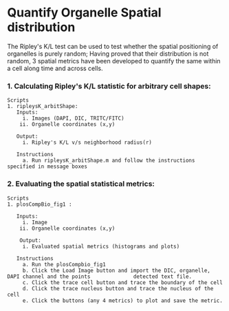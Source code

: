 # Quantify Organelle Spatial distribution 
The Ripley's K/L test can be used to test whether the spatial positioning of organelles is purely random; Having proved that their distribution is not random, 3 spatial metrics have been developed to quantify the same within a cell along time and across cells. 

### 1. Calculating Ripley's K/L statistic for arbitrary cell shapes:
```
Scripts
1. ripleysK_arbitShape:
   Inputs:
     i. Images (DAPI, DIC, TRITC/FITC)
    ii. Organelle coordinates (x,y)

   Output:
     i. Ripley's K/L v/s neighborhood radius(r)

   Instructions
     a. Run ripleysK_arbitShape.m and follow the instructions specified in message boxes
```
### 2. Evaluating the spatial statistical metrics: 
```
Scripts
1. plosCompBio_fig1 : 

   Inputs:
     i. Image 
    ii. Organelle coordinates (x,y)
	
    Output:
     i. Evaluated spatial metrics (histograms and plots)
   
   Instructions
     a. Run the plosCompbio_fig1 
     b. Click the Load Image button and import the DIC, organelle, DAPI channel and the points 				detected text file.
     c. Click the trace cell button and trace the boundary of the cell
     d. Click the trace nucleus button and trace the nucleus of the cell
     e. Click the buttons (any 4 metrics) to plot and save the metric. 
```



